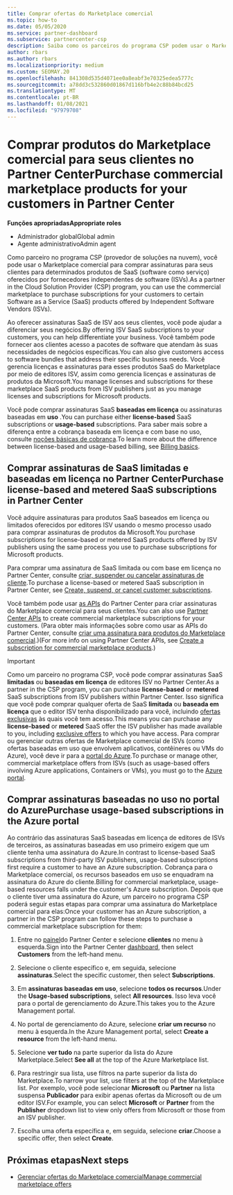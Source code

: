 ```yaml
---
title: Comprar ofertas do Marketplace comercial
ms.topic: how-to
ms.date: 05/05/2020
ms.service: partner-dashboard
ms.subservice: partnercenter-csp
description: Saiba como os parceiros do programa CSP podem usar o Marketplace do Partner Center para fazer compras de clientes de ofertas de SaaS de ISVs (fornecedores independentes de software).
author: rbars
ms.author: rbars
ms.localizationpriority: medium
ms.custom: SEOMAY.20
ms.openlocfilehash: 841308d535d4071ee0a8eabf3e70325edea5777c
ms.sourcegitcommit: a78dd3c532860d01867d116bfb4e2c88b84bcd25
ms.translationtype: MT
ms.contentlocale: pt-BR
ms.lasthandoff: 01/08/2021
ms.locfileid: "97979708"
---
```

# <a name="purchase-commercial-marketplace-products-for-your-customers-in-partner-center"></a><span data-ttu-id="d13b4-103">Comprar produtos do Marketplace comercial para seus clientes no Partner Center</span><span class="sxs-lookup"><span data-stu-id="d13b4-103">Purchase commercial marketplace products for your customers in Partner Center</span></span>


<span data-ttu-id="d13b4-104">**Funções apropriadas**</span><span class="sxs-lookup"><span data-stu-id="d13b4-104">**Appropriate roles**</span></span>

- <span data-ttu-id="d13b4-105">Administrador global</span><span class="sxs-lookup"><span data-stu-id="d13b4-105">Global admin</span></span>
- <span data-ttu-id="d13b4-106">Agente administrativo</span><span class="sxs-lookup"><span data-stu-id="d13b4-106">Admin agent</span></span>

<span data-ttu-id="d13b4-107">Como parceiro no programa CSP (provedor de soluções na nuvem), você pode usar o Marketplace comercial para comprar assinaturas para seus clientes para determinados produtos de SaaS (software como serviço) oferecidos por fornecedores independentes de software (ISVs).</span><span class="sxs-lookup"><span data-stu-id="d13b4-107">As a partner in the Cloud Solution Provider (CSP) program, you can use the commercial marketplace to purchase subscriptions for your customers to certain Software as a Service (SaaS) products offered by Independent Software Vendors (ISVs).</span></span>

<span data-ttu-id="d13b4-108">Ao oferecer assinaturas SaaS de ISV aos seus clientes, você pode ajudar a diferenciar seus negócios.</span><span class="sxs-lookup"><span data-stu-id="d13b4-108">By offering ISV SaaS subscriptions to your customers, you can help differentiate your business.</span></span> <span data-ttu-id="d13b4-109">Você também pode fornecer aos clientes acesso a pacotes de software que atendam às suas necessidades de negócios específicas.</span><span class="sxs-lookup"><span data-stu-id="d13b4-109">You can also give customers access to software bundles that address their specific business needs.</span></span> <span data-ttu-id="d13b4-110">Você gerencia licenças e assinaturas para esses produtos SaaS do Marketplace por meio de editores ISV, assim como gerencia licenças e assinaturas de produtos da Microsoft.</span><span class="sxs-lookup"><span data-stu-id="d13b4-110">You manage licenses and subscriptions for these marketplace SaaS products from ISV publishers just as you manage licenses and subscriptions for Microsoft products.</span></span>

<span data-ttu-id="d13b4-111">Você pode comprar assinaturas SaaS **baseadas em licença** ou assinaturas baseadas em **uso** .</span><span class="sxs-lookup"><span data-stu-id="d13b4-111">You can purchase either **license-based** SaaS subscriptions or **usage-based** subscriptions.</span></span> <span data-ttu-id="d13b4-112">Para saber mais sobre a diferença entre a cobrança baseada em licença e com base no uso, consulte [noções básicas de cobrança](billing-basics.md).</span><span class="sxs-lookup"><span data-stu-id="d13b4-112">To learn more about the difference between license-based and usage-based billing, see [Billing basics](billing-basics.md).</span></span>

## <a name="purchase-license-based-and-metered-saas-subscriptions-in-partner-center"></a><span data-ttu-id="d13b4-113">Comprar assinaturas de SaaS limitadas e baseadas em licença no Partner Center</span><span class="sxs-lookup"><span data-stu-id="d13b4-113">Purchase license-based and metered SaaS subscriptions in Partner Center</span></span>

<span data-ttu-id="d13b4-114">Você adquire assinaturas para produtos SaaS baseados em licença ou limitados oferecidos por editores ISV usando o mesmo processo usado para comprar assinaturas de produtos da Microsoft.</span><span class="sxs-lookup"><span data-stu-id="d13b4-114">You purchase subscriptions for license-based or metered SaaS products offered by ISV publishers using the same process you use to purchase subscriptions for Microsoft products.</span></span>

<span data-ttu-id="d13b4-115">Para comprar uma assinatura de SaaS limitada ou com base em licença no Partner Center, consulte [criar, suspender ou cancelar assinaturas de cliente](create-a-new-subscription.md#create-a-new-subscription).</span><span class="sxs-lookup"><span data-stu-id="d13b4-115">To purchase a license-based or metered SaaS subscription in Partner Center, see [Create, suspend, or cancel customer subscriptions](create-a-new-subscription.md#create-a-new-subscription).</span></span>

<span data-ttu-id="d13b4-116">Você também pode usar [as APIs](/partner-center/develop/) do Partner Center para criar assinaturas do Marketplace comercial para seus clientes.</span><span class="sxs-lookup"><span data-stu-id="d13b4-116">You can also use [Partner Center APIs](/partner-center/develop/) to create commercial marketplace subscriptions for your customers.</span></span> <span data-ttu-id="d13b4-117">(Para obter mais informações sobre como usar as APIs do Partner Center, consulte [criar uma assinatura para produtos do Marketplace comercial](/partner-center/develop/create-subscription-azure-marketplace-products).)</span><span class="sxs-lookup"><span data-stu-id="d13b4-117">(For more info on using Partner Center APIs, see [Create a subscription for commercial marketplace products](/partner-center/develop/create-subscription-azure-marketplace-products).)</span></span>

>[!IMPORTANT]
> <span data-ttu-id="d13b4-118">Como um parceiro no programa CSP, você pode comprar assinaturas SaaS **limitadas** ou **baseadas em licença** de editores ISV no Partner Center.</span><span class="sxs-lookup"><span data-stu-id="d13b4-118">As a partner in the CSP program, you can purchase **license-based** or **metered** SaaS subscriptions from ISV publishers within Partner Center.</span></span> <span data-ttu-id="d13b4-119">Isso significa que você pode comprar qualquer oferta de SaaS **limitada** ou **baseada em licença** que o editor ISV tenha disponibilizado para você, incluindo [ofertas exclusivas](csp-commercial-marketplace-discover.md#learn-about-marketplace-exclusive-offers) às quais você tem acesso.</span><span class="sxs-lookup"><span data-stu-id="d13b4-119">This means you can purchase any **license-based** or **metered** SaaS offer the ISV publisher has made available to you, including [exclusive offers](csp-commercial-marketplace-discover.md#learn-about-marketplace-exclusive-offers) to which you have access.</span></span> <span data-ttu-id="d13b4-120">Para comprar ou gerenciar outras ofertas de Marketplace comercial de ISVs (como ofertas baseadas em uso que envolvem aplicativos, contêineres ou VMs do Azure), você deve ir para a [portal do Azure](https://portal.azure.com/).</span><span class="sxs-lookup"><span data-stu-id="d13b4-120">To purchase or manage other, commercial marketplace offers from ISVs (such as usage-based offers involving Azure applications, Containers or VMs), you must go to the [Azure portal](https://portal.azure.com/).</span></span>

## <a name="purchase-usage-based-subscriptions-in-the-azure-portal"></a><span data-ttu-id="d13b4-121">Comprar assinaturas baseadas no uso no portal do Azure</span><span class="sxs-lookup"><span data-stu-id="d13b4-121">Purchase usage-based subscriptions in the Azure portal</span></span>

<span data-ttu-id="d13b4-122">Ao contrário das assinaturas SaaS baseadas em licença de editores de ISVs de terceiros, as assinaturas baseadas em uso primeiro exigem que um cliente tenha uma assinatura do Azure.</span><span class="sxs-lookup"><span data-stu-id="d13b4-122">In contrast to license-based SaaS subscriptions from third-party ISV publishers, usage-based subscriptions first require a customer to have an Azure subscription.</span></span> <span data-ttu-id="d13b4-123">Cobrança para o Marketplace comercial, os recursos baseados em uso se enquadram na assinatura do Azure do cliente.</span><span class="sxs-lookup"><span data-stu-id="d13b4-123">Billing for commercial marketplace, usage-based resources falls under the customer's Azure subscription.</span></span> <span data-ttu-id="d13b4-124">Depois que o cliente tiver uma assinatura do Azure, um parceiro no programa CSP poderá seguir estas etapas para comprar uma assinatura do Marketplace comercial para elas:</span><span class="sxs-lookup"><span data-stu-id="d13b4-124">Once your customer has an Azure subscription, a partner in the CSP program can follow these steps to purchase a commercial marketplace subscription for them:</span></span>

1. <span data-ttu-id="d13b4-125">Entre no [painel](https://partner.microsoft.com/dashboard)do Partner Center e selecione **clientes** no menu à esquerda.</span><span class="sxs-lookup"><span data-stu-id="d13b4-125">Sign into the Partner Center [dashboard](https://partner.microsoft.com/dashboard), then select **Customers** from the left-hand menu.</span></span>

2. <span data-ttu-id="d13b4-126">Selecione o cliente específico e, em seguida, selecione **assinaturas**.</span><span class="sxs-lookup"><span data-stu-id="d13b4-126">Select the specific customer, then select **Subscriptions**.</span></span>  

3. <span data-ttu-id="d13b4-127">Em **assinaturas baseadas em uso**, selecione **todos os recursos**.</span><span class="sxs-lookup"><span data-stu-id="d13b4-127">Under the **Usage-based subscriptions**, select **All resources**.</span></span> <span data-ttu-id="d13b4-128">Isso leva você para o portal de gerenciamento do Azure.</span><span class="sxs-lookup"><span data-stu-id="d13b4-128">This takes you to the Azure Management portal.</span></span>

4. <span data-ttu-id="d13b4-129">No portal de gerenciamento do Azure, selecione **criar um recurso** no menu à esquerda.</span><span class="sxs-lookup"><span data-stu-id="d13b4-129">In the Azure Management portal, select **Create a resource** from the left-hand menu.</span></span>

5. <span data-ttu-id="d13b4-130">Selecione **ver tudo** na parte superior da lista do Azure Marketplace.</span><span class="sxs-lookup"><span data-stu-id="d13b4-130">Select **See all** at the top of the Azure Marketplace list.</span></span>

6. <span data-ttu-id="d13b4-131">Para restringir sua lista, use filtros na parte superior da lista do Marketplace.</span><span class="sxs-lookup"><span data-stu-id="d13b4-131">To narrow your list, use filters at the top of the Marketplace list.</span></span> <span data-ttu-id="d13b4-132">Por exemplo, você pode selecionar **Microsoft** ou **Partner** na lista suspensa **Publicador** para exibir apenas ofertas da Microsoft ou de um editor ISV.</span><span class="sxs-lookup"><span data-stu-id="d13b4-132">For example, you can select **Microsoft** or **Partner** from the **Publisher** dropdown list to view only offers from Microsoft or those from an ISV publisher.</span></span>

7. <span data-ttu-id="d13b4-133">Escolha uma oferta específica e, em seguida, selecione **criar**.</span><span class="sxs-lookup"><span data-stu-id="d13b4-133">Choose a specific offer, then select **Create**.</span></span>

## <a name="next-steps"></a><span data-ttu-id="d13b4-134">Próximas etapas</span><span class="sxs-lookup"><span data-stu-id="d13b4-134">Next steps</span></span>

- [<span data-ttu-id="d13b4-135">Gerenciar ofertas do Marketplace comercial</span><span class="sxs-lookup"><span data-stu-id="d13b4-135">Manage commercial marketplace offers</span></span>](csp-commercial-marketplace-purchase.md)